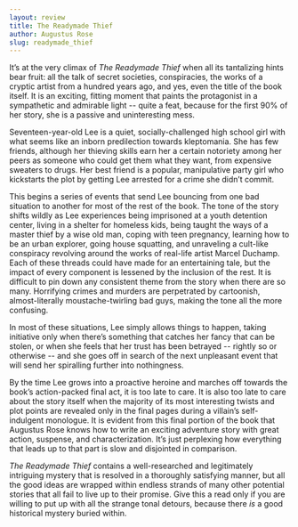 ```yaml
---
layout: review
title: The Readymade Thief
author: Augustus Rose
slug: readymade_thief
---
```


It’s at the very climax of *The Readymade Thief* when all its tantalizing hints bear fruit: all the talk of secret societies, conspiracies, the works of a cryptic artist from a hundred years ago, and yes, even the title of the book itself. It is an exciting, fitting moment that paints the protagonist in a sympathetic and admirable light -- quite a feat, because for the first 90% of her story, she is a passive and uninteresting mess.

Seventeen-year-old Lee is a quiet, socially-challenged high school girl with what seems like an inborn predilection towards kleptomania. She has few friends, although her thieving skills earn her a certain notoriety among her peers as someone who could get them what they want, from expensive sweaters to drugs. Her best friend is a popular, manipulative party girl who kickstarts the plot by getting Lee arrested for a crime she didn’t commit.

This begins a series of events that send Lee bouncing from one bad situation to another for most of the rest of the book. The tone of the story shifts wildly as Lee experiences being imprisoned at a youth detention center, living in a shelter for homeless kids, being taught the ways of a master thief by a wise old man, coping with teen pregnancy, learning how to be an urban explorer, going house squatting, and unraveling a cult-like conspiracy revolving around the works of real-life artist Marcel Duchamp. Each of these threads could have made for an entertaining tale, but the impact of every component is lessened by the inclusion of the rest. It is difficult to pin down any consistent theme from the story when there are so many. Horrifying crimes and murders are perpetrated by cartoonish, almost-literally moustache-twirling bad guys, making the tone all the more confusing.

In most of these situations, Lee simply allows things to happen, taking initiative only when there’s something that catches her fancy that can be stolen, or when she feels that her trust has been betrayed -- rightly so or otherwise -- and she goes off in search of the next unpleasant event that will send her spiralling further into nothingness.

By the time Lee grows into a proactive heroine and marches off towards the book’s action-packed final act, it is too late to care. It is also too late to care about the story itself when the majority of its most interesting twists and plot points are revealed only in the final pages during a villain’s self-indulgent monologue. It is evident from this final portion of the book that Augustus Rose knows how to write an exciting adventure story with great action, suspense, and characterization. It’s just perplexing how everything that leads up to that part is slow and disjointed in comparison.

*The Readymade Thief* contains a well-researched and legitimately intriguing mystery that is resolved in a thoroughly satisfying manner, but all the good ideas are wrapped within endless strands of many other potential stories that all fail to live up to their promise. Give this a read only if you are willing to put up with all the strange tonal detours, because there *is* a good historical mystery buried within.
